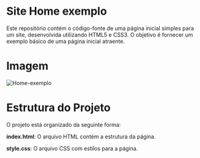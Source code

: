 # Site Home exemplo

Este repositório contém o código-fonte de uma página inicial simples para um site, desenvolvida utilizando HTML5 e CSS3. O objetivo é fornecer um exemplo básico de uma página inicial atraente.

# Imagem
![Home-exemplo](https://github.com/Cassiano-Hoffmann/home-exemplo/assets/117099774/9042ccd0-79c3-46d9-8156-58e6ddcfa533)

# Estrutura do Projeto
O projeto está organizado da seguinte forma:

**index.html**: O arquivo HTML contém a estrutura da página.

**style.css**: O arquivo CSS com estilos para a página.
